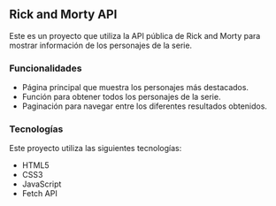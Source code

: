 ## Rick and Morty API
Este es un proyecto que utiliza la API pública de Rick and Morty para mostrar información de los personajes de la serie.

### Funcionalidades
- Página principal que muestra los personajes más destacados.
- Función para obtener todos los personajes de la serie.
- Paginación para navegar entre los diferentes resultados obtenidos.

### Tecnologías
Este proyecto utiliza las siguientes tecnologías:

- HTML5
- CSS3
- JavaScript
- Fetch API

